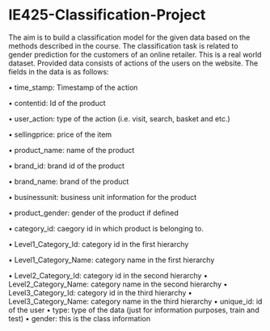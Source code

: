 # IE425-Classification-Project

The aim is to build a classification model for the given data based on the methods described in the
course. The classification task is related to gender prediction for the customers of an online retailer. This
is a real world dataset. Provided data consists of actions of the users on the website. The fields in the
data is as follows:

• time_stamp: Timestamp of the action 

• contentid: Id of the product 

• user_action: type of the action (i.e. visit, search, basket and etc.)

• sellingprice: price of the item

• product_name: name of the product

• brand_id: brand id of the product

• brand_name: brand of the product

• businessunit: business unit information for the product

• product_gender: gender of the product if defined

• category_id: caegory id in which product is belonging to.

• Level1_Category_Id: category id in the first hierarchy

• Level1_Category_Name: category name in the first hierarchy

• Level2_Category_Id: category id in the second hierarchy
• Level2_Category_Name: category name in the second hierarchy
• Level3_Category_Id: category id in the third hierarchy
• Level3_Category_Name: category name in the third hierarchy
• unique_id: id of the user
• type: type of the data (just for information purposes, train and test)
• gender: this is the class information
